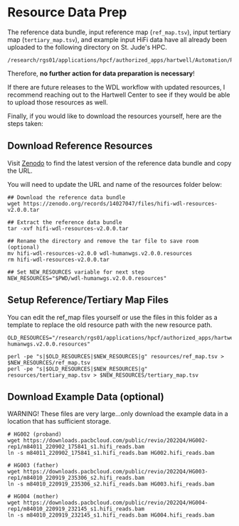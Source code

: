 # Resource Data Prep

The reference data bundle, input reference map (`ref_map.tsv`), input tertiary map (`tertiary_map.tsv`), and example input HiFi data have all already been uploaded to the following directory on St. Jude's HPC.

```
/research/rgs01/applications/hpcf/authorized_apps/hartwell/Automation/REF/
```

Therefore, **no further action for data preparation is necessary**!

If there are future releases to the WDL workflow with updated resources, I recommend reaching out to the Hartwell Center to see if they would be able to upload those resources as well. 

Finally, if you would like to download the resources yourself, here are the steps taken:

## Download Reference Resources
Visit [Zenodo](https://doi.org/10.5281/zenodo.7922356) to find the latest version of the reference data bundle and copy the URL. 

You will need to update the URL and name of the resources folder below:
```
## Download the reference data bundle
wget https://zenodo.org/records/14027047/files/hifi-wdl-resources-v2.0.0.tar

## Extract the reference data bundle
tar -xvf hifi-wdl-resources-v2.0.0.tar

## Rename the directory and remove the tar file to save room (optional)
mv hifi-wdl-resources-v2.0.0 wdl-humanwgs.v2.0.0.resources
rm hifi-wdl-resources-v2.0.0.tar

## Set NEW_RESOURCES variable for next step
NEW_RESOURCES="$PWD/wdl-humanwgs.v2.0.0.resources"
```

## Setup Reference/Tertiary Map Files

You can edit the ref_map files yourself or use the files in this folder as a template to replace the old resource path with the new resource path.
```
OLD_RESOURCES="/research/rgs01/applications/hpcf/authorized_apps/hartwell/Automation/REF/wdl-humanwgs.v2.0.0.resources"

perl -pe "s|$OLD_RESOURCES|$NEW_RESOURCES|g" resources/ref_map.tsv > $NEW_RESOURCES/ref_map.tsv
perl -pe "s|$OLD_RESOURCES|$NEW_RESOURCES|g" resources/tertiary_map.tsv > $NEW_RESOURCES/tertiary_map.tsv
```

## Download Example Data (optional)

WARNING! These files are very large...only download the example data in a location that has sufficient storage. 
```
# HG002 (proband)
wget https://downloads.pacbcloud.com/public/revio/2022Q4/HG002-rep1/m84011_220902_175841_s1.hifi_reads.bam
ln -s m84011_220902_175841_s1.hifi_reads.bam HG002.hifi_reads.bam

# HG003 (father)
wget https://downloads.pacbcloud.com/public/revio/2022Q4/HG003-rep1/m84010_220919_235306_s2.hifi_reads.bam
ln -s m84010_220919_235306_s2.hifi_reads.bam HG003.hifi_reads.bam

# HG004 (mother)
wget https://downloads.pacbcloud.com/public/revio/2022Q4/HG004-rep1/m84010_220919_232145_s1.hifi_reads.bam
ln -s m84010_220919_232145_s1.hifi_reads.bam HG004.hifi_reads.bam
```

